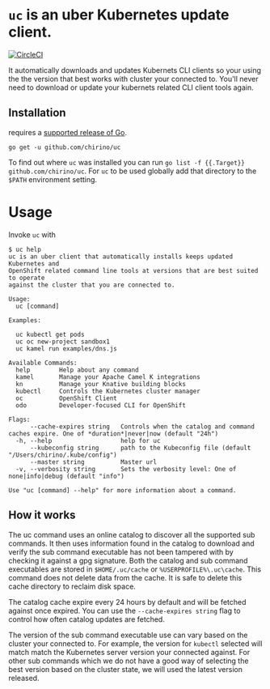 # `uc` is an uber Kubernetes update client.

[![CircleCI](https://circleci.com/gh/chirino/uc.svg?style=svg)](https://circleci.com/gh/chirino/uc)

It automatically downloads and updates Kubernets CLI clients so your using the the version that
best works with cluster your connected to.  You'll never need to download or update your kubernets 
related CLI client tools again.

## Installation

requires a [supported release of Go](https://golang.org/doc/devel/release.html#policy).

    go get -u github.com/chirino/uc

To find out where `uc` was installed you can run `go list -f {{.Target}} github.com/chirino/uc`. 
For `uc` to be used globally add that directory to the `$PATH` environment setting.

# Usage

Invoke `uc` with 

    $ uc help
    uc is an uber client that automatically installs keeps updated Kubernetes and 
    OpenShift related command line tools at versions that are best suited to operate 
    against the cluster that you are connected to.
    
    Usage:
      uc [command]
    
    Examples:
    
      uc kubectl get pods
      uc oc new-project sandbox1
      uc kamel run examples/dns.js
    
    Available Commands:
      help        Help about any command
      kamel       Manage your Apache Camel K integrations
      kn          Manage your Knative building blocks
      kubectl     Controls the Kubernetes cluster manager
      oc          OpenShift Client
      odo         Developer-focused CLI for OpenShift
    
    Flags:
          --cache-expires string   Controls when the catalog and command caches expire. One of *duration*|never|now (default "24h")
      -h, --help                   help for uc
          --kubeconfig string      path to the Kubeconfig file (default "/Users/chirino/.kube/config")
          --master string          Master url
      -v, --verbosity string       Sets the verbosity level: One of none|info|debug (default "info")
    
    Use "uc [command] --help" for more information about a command.

## How it works

The uc command uses an online catalog to discover all the supported sub commands.  It then uses
information found in the catalog to download and verify the sub command executable has not been
tampered with by checking it against a gpg signature.  Both the catalog and sub command executables
are stored in `$HOME/.uc/cache` or `%USERPROFILE%\.uc\cache`.  This command does not delete data 
from the cache.  It is safe to delete this cache directory to reclaim disk space.

The catalog cache expire every 24 hours by default and will be fetched against once expired.  You can use
the `--cache-expires string` flag to control how often catalog updates are fetched.

The version of the sub command executable use can vary based on the cluster your connected to.  For example,
the version for `kubectl` selected will match match the Kubernetes server version your connected against.  For 
other sub commands which we do not have a good way of selecting the best version based on the cluster
state, we will used the latest version released.

